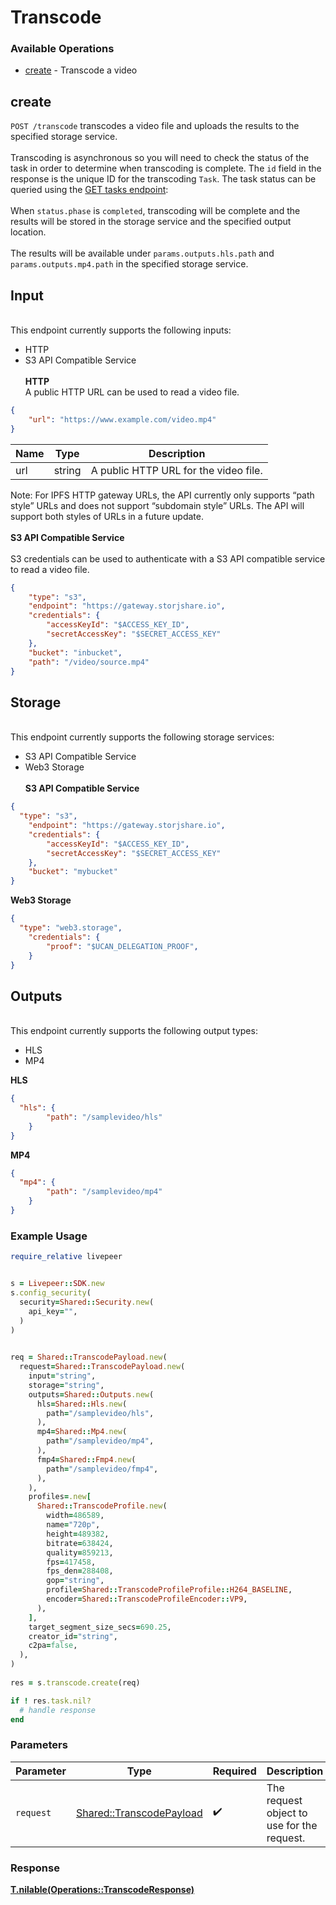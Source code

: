 # Transcode


### Available Operations

* [create](#create) - Transcode a video

## create

`POST /transcode` transcodes a video file and uploads the results to the
specified storage service. 
\
\
Transcoding is asynchronous so you will need to check the status of the
task in order to determine when transcoding is complete. The `id` field
in the response is the unique ID for the transcoding `Task`. The task
status can be queried using the [GET tasks
endpoint](https://docs.livepeer.org/reference/api/get-tasks):
\
\
When `status.phase` is `completed`,  transcoding will be complete and
the results will be stored in the storage service and the specified
output location.
\
\
The results will be available under `params.outputs.hls.path` and
`params.outputs.mp4.path` in the specified storage service.
## Input
\
This endpoint currently supports the following inputs:
- HTTP
- S3 API Compatible Service
\
\
**HTTP**
\
A public HTTP URL can be used to read a video file.
```json
{
    "url": "https://www.example.com/video.mp4"
}
```
| Name | Type   | Description                          |
| ---- | ------ | ------------------------------------ |
| url  | string | A public HTTP URL for the video file. |

Note: For IPFS HTTP gateway URLs, the API currently only supports “path
style” URLs and does not support “subdomain style” URLs. The API will
support both styles of URLs in a future update.
\
\
**S3 API Compatible Service**
\
\
S3 credentials can be used to authenticate with a S3 API compatible
service to read a video file.

```json
{
    "type": "s3",
    "endpoint": "https://gateway.storjshare.io",
    "credentials": {
        "accessKeyId": "$ACCESS_KEY_ID",
        "secretAccessKey": "$SECRET_ACCESS_KEY"
    },
    "bucket": "inbucket",
    "path": "/video/source.mp4"
}
```


## Storage
\
This endpoint currently supports the following storage services:
- S3 API Compatible Service
- Web3 Storage
\
\
**S3 API Compatible Service**
```json
{
  "type": "s3",
    "endpoint": "https://gateway.storjshare.io",
    "credentials": {
        "accessKeyId": "$ACCESS_KEY_ID",
        "secretAccessKey": "$SECRET_ACCESS_KEY"
    },
    "bucket": "mybucket"
}
```

**Web3 Storage**

```json
{
  "type": "web3.storage",
    "credentials": {
        "proof": "$UCAN_DELEGATION_PROOF",
    }
}
```



## Outputs
\
This endpoint currently supports the following output types:
- HLS
- MP4

**HLS**

```json
{
  "hls": {
        "path": "/samplevideo/hls"
    }
}
```


**MP4**

```json
{
  "mp4": {
        "path": "/samplevideo/mp4"
    }
}
```


### Example Usage

```ruby
require_relative livepeer


s = Livepeer::SDK.new
s.config_security(
  security=Shared::Security.new(
    api_key="",
  )
)

   
req = Shared::TranscodePayload.new(
  request=Shared::TranscodePayload.new(
    input="string",
    storage="string",
    outputs=Shared::Outputs.new(
      hls=Shared::Hls.new(
        path="/samplevideo/hls",
      ),
      mp4=Shared::Mp4.new(
        path="/samplevideo/mp4",
      ),
      fmp4=Shared::Fmp4.new(
        path="/samplevideo/fmp4",
      ),
    ),
    profiles=.new[
      Shared::TranscodeProfile.new(
        width=486589,
        name="720p",
        height=489382,
        bitrate=638424,
        quality=859213,
        fps=417458,
        fps_den=288408,
        gop="string",
        profile=Shared::TranscodeProfileProfile::H264_BASELINE,
        encoder=Shared::TranscodeProfileEncoder::VP9,
      ),
    ],
    target_segment_size_secs=690.25,
    creator_id="string",
    c2pa=false,
  ),
)
    
res = s.transcode.create(req)

if ! res.task.nil?
  # handle response
end

```

### Parameters

| Parameter                                                           | Type                                                                | Required                                                            | Description                                                         |
| ------------------------------------------------------------------- | ------------------------------------------------------------------- | ------------------------------------------------------------------- | ------------------------------------------------------------------- |
| `request`                                                           | [Shared::TranscodePayload](../../models/shared/transcodepayload.md) | :heavy_check_mark:                                                  | The request object to use for the request.                          |


### Response

**[T.nilable(Operations::TranscodeResponse)](../../models/operations/transcoderesponse.md)**

